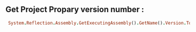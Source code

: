 ## Get Project Propary version number : 
 
 ```ruby
  System.Reflection.Assembly.GetExecutingAssembly().GetName().Version.ToString();
```
